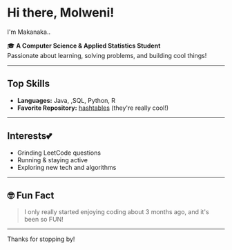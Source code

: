 # Hi there, Molweni!

I'm Makanaka..

🎓 **A Computer Science & Applied Statistics Student**  
Passionate about learning, solving problems, and building cool things!

---

## Top Skills
- **Languages:** Java, ,SQL, Python, R
- **Favorite Repository:** [hashtables](https://github.com/Makanaka-csc/hashTables-Assignment) (they're really cool!)

---

##  Interests💕
- Grinding LeetCode questions
- Running & staying active
- Exploring new tech and algorithms

---

## 🤓 Fun Fact
> I only really started enjoying coding about 3 months ago, and it's been so FUN!

---

Thanks for stopping by! 
